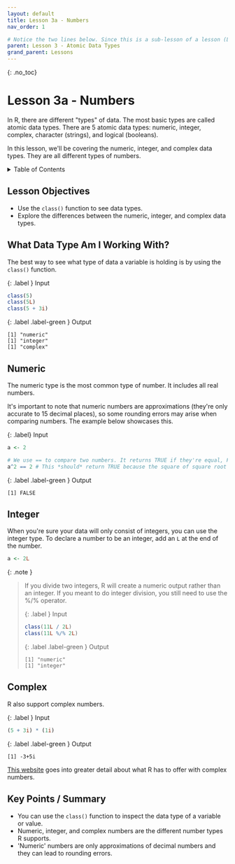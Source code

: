 ```yaml
---
layout: default
title: Lesson 3a - Numbers
nav_order: 1

# Notice the two lines below. Since this is a sub-lesson of a lesson (Lesson 3a), it's parent is lesson 3 and it's grandparent is Lessons. Make sure to include this if you decide to have sub-lessons.
parent: Lesson 3 - Atomic Data Types
grand_parent: Lessons 
---
```


{: .no_toc}  
# Lesson 3a - Numbers 

In R, there are different "types" of data. The most basic types are called atomic data types. There are 5 atomic data types: numeric, integer, complex, character (strings), and logical (booleans).

In this lesson, we'll be covering the numeric, integer, and complex data types. They are all different types of numbers.

<details markdown="block">
  <summary>
    Table of Contents
  </summary>
  {: .text-delta }
- TOC
{:toc}
</details>

## Lesson Objectives
- Use the `class()` function to see data types.
- Explore the differences between the numeric, integer, and complex data types.

<!-- ## Lesson Video
The following video demonstrates each of the steps outlined below in text.

<iframe height="416" width="100%" allowfullscreen frameborder=0 src="https://echo360.ca/media/a65689c0-c35c-4f33-9c12-f0ac97883f54/public?autoplay=false&automute=false"></iframe>
[View original here.](https://echo360.ca/media/a65689c0-c35c-4f33-9c12-f0ac97883f54/public?autoplay=false&automute=false) -->

## What Data Type Am I Working With?

The best way to see what type of data a variable is holding is by using the `class()` function.

<div class="code-example" markdown="1">

{: .label }
Input
```r
class(5)
class(5L)
class(5 + 3i)
```

{: .label .label-green }
Output
```
[1] "numeric"
[1] "integer"
[1] "complex"
```
</div>

## Numeric

The numeric type is the most common type of number. It includes all real numbers.

It's important to note that numeric numbers are approximations (they're only accurate to 15 decimal places), so some rounding errors may arise when comparing numbers. The example below showcases this.

<div class="code-example" markdown="1">

{: .label}
Input
```r
a <- 2

# We use == to compare two numbers. It returns TRUE if they're equal, FALSE otherwise. We talk more about this in more detail in lesson 3b.
a^2 == 2 # This *should* return TRUE because the square of square root 2 is 2. 
```

{: .label .label-green }
Output
```
[1] FALSE
```
</div>

## Integer

When you're sure your data will only consist of integers, you can use the integer type. To declare a number to be an integer, add an `L` at the end of the number.

```r
a <- 2L
```

{: .note }
> If you divide two integers, R will create a numeric output rather than an integer. If you meant to do integer division, you still need to use the %/% operator.
> 
> <div markdown="1">
> 
> {: .label }
> Input
> ```r
> class(11L / 2L)
> class(11L %/% 2L) 
> ```
> 
> {: .label .label-green }
> Output
> ```
> [1] "numeric"
> [1] "integer"
> ```
> </div>

## Complex

R also support complex numbers.

<div class="code-example" markdown="1">

{: .label }
Input
```r
(5 + 3i) * (1i)
```

{: .label .label-green }
Output
```
[1] -3+5i
```
</div>

[This website](https://www.cfm.brown.edu/people/dobrush/am33/R/intro/complex0.html) goes into greater detail about what R has to offer with complex numbers.

## Key Points / Summary
- You can use the `class()` function to inspect the data type of a variable or value.
- Numeric, integer, and complex numbers are the different number types R supports.
- 'Numeric' numbers are only approximations of decimal numbers and they can lead to rounding errors.